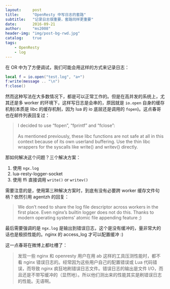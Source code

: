 ```yaml
---
layout:     post
title:      "OpenResty 中写日志的套路"
subtitle:   "记录日志很重要，套路同样更重要"
date:       2016-09-21
author:     "ms2008"
header-img: "img/post-bg-rwd.jpg"
catalog:    true
tags:
    - OpenResty
    - log
---
```


在 OR 中为了方便调试，我们可能会用这样的方式来记录日志：

```lua
local f = io.open("test.log", "a+")
f:write(message .. "\n")
f:close()
```

然而这种写法在大多数情况下，都是可以正常工作的。但是在高并发的系统上，尤其还是多 worker 的环境下，这样写日志是会串的，原因就是 `io.open` 自身的缓存机制(本质是 libc 的缓存机制，因为 lua 的 io 底层还是调用的 `fopen`)。这点春哥也在邮件列表回复过：

> I decided to use “fopen”, “fprintf” and “fclose”:
><br><br>
> As mentioned previously, these libc functions are not safe at all in this context because of its own userland buffering. Use the thin libc wrappers for the syscalls like write() and writev() directly.

那如何解决这个问题？三个解决方案：

1. 使用 `ngx.log`
2. lua-resty-logger-socket
3. 使用 ffi 直接调用 `write()` or `writev()`

需要注意的是，使用第三种解决方案时，到底有没有必要跨 worker 缓存文件句柄？依然引用 agentzh 的回复：

> We don’t need to share the log file descriptor across workers in the first place. Even nginx’s builtin logger does not do this. Thanks to modern operating systems’ atomic file appending feature ;)

最后需要强调的是 `ngx.log` 是输出到错误日志，这个是没有缓冲的，量非常大的话也是极损性能的。nginx 的 access_log 才可以配置缓冲 :)

这一点春哥在微博上都吐槽了：

> 发现一些 nginx 和 openresty 用户在用 ab 这样的工具压测性能时，都不看 nginx 错误日志的。经常因为这些用户自己的配置错误或 Lua 代码错误，而导致 nginx 疯狂地刷错误日志文件。错误日志的输出是文件 I/O，而且还是不带写缓冲的（显然地）。所以他们测出来的性能其实是刷错误日志的性能。无语啊。
